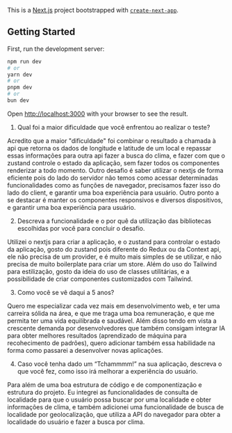 This is a [Next.js](https://nextjs.org) project bootstrapped with [`create-next-app`](https://nextjs.org/docs/app/api-reference/cli/create-next-app).

## Getting Started

First, run the development server:

```bash
npm run dev
# or
yarn dev
# or
pnpm dev
# or
bun dev
```

Open [http://localhost:3000](http://localhost:3000) with your browser to see the result.

1. Qual foi a maior dificuldade que você enfrentou ao realizar o teste?

Acredito que a maior "dificuldade" foi combinar o resultado a chamada à api que retorna os dados de longitude e latitude de um local e repassar essas informações para outra api fazer a busca do clima, e fazer com que o zustand controle o estado da aplicação, sem fazer todos os componentes renderizar a todo momento.
Outro desafio é saber utilizar o nextjs de forma eficiente pois do lado do servidor não temos como acessar determinadas funcionalidades como as funções de navegador, precisamos fazer isso do lado do client, e garantir uma boa experiência para usuário.
Outro ponto a se destacar é manter os componentes responsivos e diversos dispositivos, e garantir uma boa experiência para usuário.

2. Descreva a funcionalidade e o por quê da utilização das bibliotecas
   escolhidas por você para concluir o desafio.

Utilizei o nextjs para criar a aplicação, e o zustand para controlar o estado da aplicação, gosto do zustand pois diferente do Redux ou da Context api, ele não precisa de um provider, e é muito mais simples de se utilizar, e não precisa de muito boilerplate para criar um store. Além do uso do Tailwind para estilização, gosto da ideia do uso de classes utilitárias, e a possibilidade de criar componentes customizados com Tailwind.

3. Como você se vê daqui a 5 anos?

Quero me especializar cada vez mais em desenvolvimento web, e ter uma carreira sólida na área, e que me traga uma boa remuneração, e que me permita ter uma vida equilibrada e saudável. Além disso tendo em vista a crescente demanda por desenvolvedores que também consigam integrar IA para obter melhores resultados (aprendizado de máquina para recohecimento de padrões), quero adicionar também essa habilidade na forma como passarei a desenvolver novas aplicações.

4. Caso você tenha dado um “Tchammmm!” na sua aplicação, descreva o
   que você fez, como isso irá melhorar a experiência do usuário.

Para além de uma boa estrutura de código e de componentização e estrutura do projeto. Eu integrei as funcionalidades de consulta de localidade para que o usuário possa buscar por uma localidade e obter informações de clima, e também adicionei uma funcionalidade de busca de localidade por geolocalização, que utiliza a API do navegador para obter a localidade do usuário e fazer a busca por clima.
